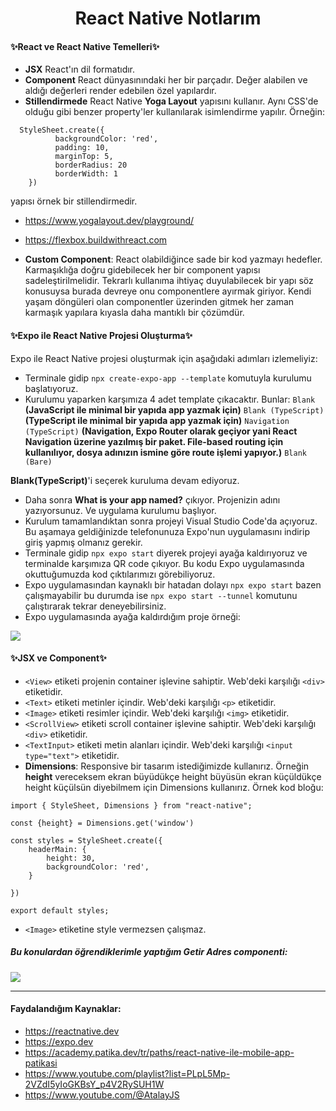 <div align="center">
  <h1 align="center">React Native Notlarım</h1>
</div>

#### ✨React ve React Native Temelleri✨
- **JSX** React'ın dil formatıdır.
- **Component** React dünyasınındaki her bir parçadır. Değer alabilen ve  aldığı değerleri render edebilen özel yapılardır.
- **Stillendirmede** React Native **Yoga Layout** yapısını kullanır. Aynı CSS'de olduğu gibi benzer property'ler kullanılarak isimlendirme yapılır. Örneğin:

````
  StyleSheet.create({
          backgroundColor: 'red',
          padding: 10,
          marginTop: 5,
          borderRadius: 20
          borderWidth: 1
    })
````

yapısı örnek bir stillendirmedir.
- https://www.yogalayout.dev/playground/
- https://flexbox.buildwithreact.com

- **Custom Component**: React olabildiğince sade bir kod yazmayı hedefler. Karmaşıklığa doğru gidebilecek her bir component yapısı sadeleştirilmelidir. Tekrarlı kullanıma ihtiyaç duyulabilecek bir yapı söz konusuysa burada devreye onu componentlere ayırmak giriyor. Kendi yaşam döngüleri olan componentler üzerinden gitmek her zaman karmaşık yapılara kıyasla daha mantıklı bir çözümdür.

#### ✨Expo ile React Native Projesi Oluşturma✨
Expo ile React Native projesi oluşturmak için aşağıdaki adımları izlemeliyiz:
- Terminale gidip ``npx create-expo-app --template`` komutuyla kurulumu başlatıyoruz.
- Kurulumu yaparken karşımıza 4 adet template çıkacaktır. Bunlar:
``Blank`` **(JavaScript ile minimal bir yapıda app yazmak için)**
``Blank (TypeScript)`` **(TypeScript ile minimal bir yapıda app yazmak için)**
``Navigation (TypeScript)`` **(Navigation, Expo Router olarak geçiyor yani React Navigation üzerine yazılmış bir paket. File-based routing için kullanılıyor, dosya adınızın ismine göre route işlemi yapıyor.)**
``Blank (Bare)``

**Blank(TypeScript)**'i seçerek kuruluma devam ediyoruz.

- Daha sonra **What is your app named?** çıkıyor. Projenizin adını yazıyorsunuz. Ve uygulama kurulumu başlıyor.
- Kurulum tamamlandıktan sonra projeyi Visual Studio Code'da açıyoruz. Bu aşamaya geldiğinizde telefonunuza Expo'nun uygulamasını indirip giriş yapmış olmanız gerekir.
- Terminale gidip ``npx expo start`` diyerek projeyi ayağa kaldırıyoruz ve terminalde karşımıza QR code çıkıyor. Bu kodu Expo uygulamasında okuttuğumuzda kod çıktılarımızı görebiliyoruz.
- Expo uygulamasından kaynaklı bir hatadan dolayı ``npx expo start`` bazen çalışmayabilir bu durumda ise ``npx expo start --tunnel`` komutunu çalıştırarak tekrar deneyebilirsiniz.
- Expo uygulamasında ayağa kaldırdığım proje örneği:

![](https://github.com/dilarauluturhan/reactive/assets/120499369/8507904f-ba3f-4841-9a08-c9d11d8e046e)

#### ✨JSX ve Component✨
- ``<View>`` etiketi projenin container işlevine sahiptir. Web'deki karşılığı ``<div>`` etiketidir.
- ``<Text>`` etiketi metinler içindir. Web'deki karşılığı ``<p>`` etiketidir.
- ``<Image>`` etiketi resimler içindir. Web'deki karşılığı ``<img>`` etiketidir.
- ``<ScrollView>`` etiketi scroll container işlevine sahiptir. Web'deki karşılığı ``<div>`` etiketidir.
- ``<TextInput>`` etiketi metin alanları içindir. Web'deki karşılığı ``<input type="text">`` etiketidir.
- **Dimensions**: Responsive bir tasarım istediğimizde kullanırız. Örneğin **height** vereceksem ekran büyüdükçe height büyüsün ekran küçüldükçe height küçülsün diyebilmem için Dimensions kullanırız. Örnek kod bloğu:
````
import { StyleSheet, Dimensions } from "react-native";

const {height} = Dimensions.get('window')

const styles = StyleSheet.create({
    headerMain: {
        height: 30,
        backgroundColor: 'red',
    }

})

export default styles;
````
- ``<Image>`` etiketine style vermezsen çalışmaz.

##### Bu konulardan öğrendiklerimle yaptığım Getir Adres componenti:
![](https://github.com/dilarauluturhan/reactive/assets/120499369/e30d8c6a-0556-4bba-9027-add11d198ab0)

---

#### Faydalandığım Kaynaklar:
- https://reactnative.dev
- https://expo.dev
- https://academy.patika.dev/tr/paths/react-native-ile-mobile-app-patikasi
- https://www.youtube.com/playlist?list=PLpL5Mp-2VZdI5yIoGKBsY_p4V2RySUH1W
- https://www.youtube.com/@AtalayJS
